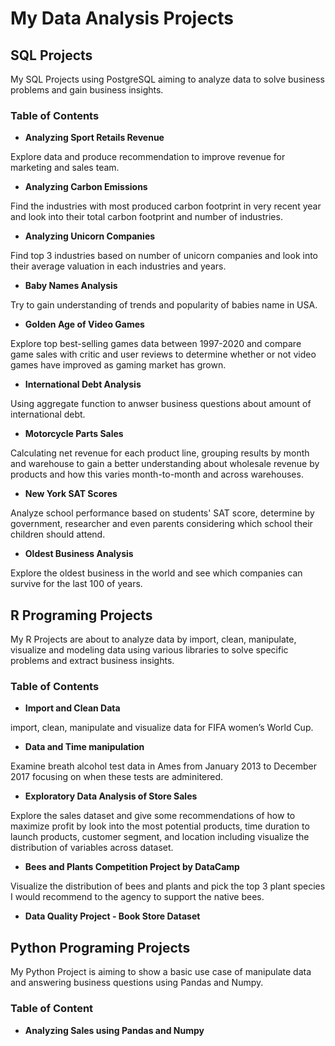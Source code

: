 # My Data Analysis Projects

## SQL Projects
My SQL Projects using PostgreSQL aiming to analyze data to solve business problems and gain business insights.

### Table of Contents

- **Analyzing Sport Retails Revenue**

Explore data and produce recommendation to improve revenue for marketing and sales team.
- **Analyzing Carbon Emissions**

Find the industries with most produced carbon footprint in very recent year and look into their total carbon footprint and number of industries.
- **Analyzing Unicorn Companies**

Find top 3 industries based on number of unicorn companies and look into their average valuation in each industries and years.
- **Baby Names Analysis**

Try to gain understanding of trends and popularity of babies name in USA.
- **Golden Age of Video Games**

Explore top best-selling games data between 1997-2020 and compare game sales with critic and user reviews to determine whether or not video games have improved as gaming market has grown.
- **International Debt Analysis**

Using aggregate function to anwser business questions about amount of international debt.
- **Motorcycle Parts Sales**

Calculating net revenue for each product line, grouping results by month and warehouse to gain a better understanding about wholesale revenue by products and how this varies month-to-month and across warehouses.
- **New York SAT Scores**

Analyze school performance based on students' SAT score, determine by government, researcher and even parents considering which school their children should attend.
- **Oldest Business Analysis**

Explore the oldest business in the world and see which companies can survive for the last 100 of years. 

## R Programing Projects
My R Projects are about to analyze data by import, clean, manipulate, visualize and modeling data using various libraries to solve specific problems and extract business insights.

### Table of Contents
- **Import and Clean Data**

import, clean, manipulate and visualize data for FIFA women’s World Cup.
- **Data and Time manipulation**

Examine breath alcohol test data in Ames from January 2013 to December 2017 focusing on when these tests are adminitered.
- **Exploratory Data Analysis of Store Sales**

Explore the sales dataset and give some recommendations of how to maximize profit by look into the most potential products, time duration to launch products, customer segment, and location including visualize the distribution of variables across dataset.
- **Bees and Plants Competition Project by DataCamp**

Visualize the distribution of bees and plants and pick the top 3 plant species I would recommend to the agency to support the native bees.
- **Data Quality Project - Book Store Dataset**

## Python Programing Projects
My Python Project is aiming to show a basic use case of manipulate data and answering business questions using Pandas and Numpy.

### Table of Content
- **Analyzing Sales using Pandas and Numpy**


